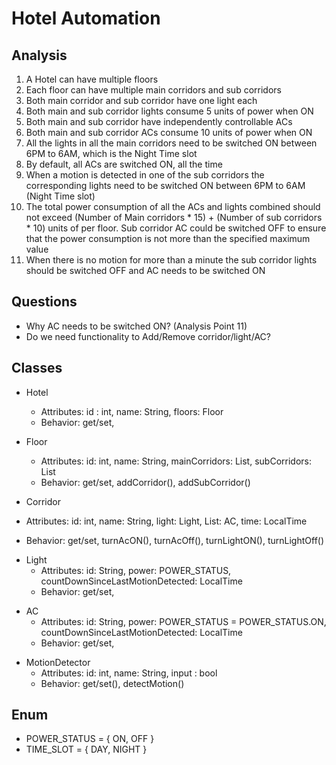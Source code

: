 # Hotel Automation

## Analysis
1. A Hotel can have multiple floors
2. Each floor can have multiple main corridors and sub corridors
3. Both main corridor and sub corridor have one light each
4. Both main and sub corridor lights consume 5 units of power when ON
5. Both main and sub corridor have independently controllable ACs
6. Both main and sub corridor ACs consume 10 units of power when ON
7. All the lights in all the main corridors need to be switched ON between 6PM to 6AM,
which is the Night Time slot
8. By default, all ACs are switched ON, all the time
9. When a motion is detected in one of the sub corridors the corresponding lights need to
be switched ON between 6PM to 6AM (Night Time slot)
10. The total power consumption of all the ACs and lights combined should not exceed
(Number of Main corridors * 15) + (Number of sub corridors * 10) units of per floor. Sub
corridor AC could be switched OFF to ensure that the power consumption is not more
than the specified maximum value
11. When there is no motion for more than a minute the sub corridor lights should be
switched OFF and AC needs to be switched ON

## Questions
- Why AC needs to be switched ON? (Analysis Point 11)
- Do we need functionality to Add/Remove corridor/light/AC?


## Classes
 * Hotel
   * Attributes: id : int, name: String, floors: Floor
   * Behavior: get/set,
 
* Floor
  * Attributes: id: int, name: String, mainCorridors: List<MainCorridor>, subCorridors: List<SubCorridor>
  * Behavior: get/set, addCorridor(), addSubCorridor()

* Corridor
 * Attributes: id: int, name: String, light: Light, List<ac>: AC, time: LocalTime
 * Behavior: get/set, turnAcON(), turnAcOff(), turnLightON(), turnLightOff()

[//]: # (* MainCorridor)

[//]: # (  * Attributes: id: int, name: String, light: Light, List<ac>: AC, time: LocalTime)

[//]: # (  * Behavior: get/set, turnAcON&#40;&#41;, turnAcOff&#40;&#41;, turnLightON&#40;&#41;, turnLightOff&#40;&#41;)

[//]: # (All the lights in all the main corridors need to be switched ON between 6PM to 6AM,)
[//]: # (which is the Night Time slot)

[//]: # (* SubCorridor extends Corridor)

[//]: # (When a motion is detected in one of the sub corridors the corresponding lights need to)

[//]: # (be switched ON between 6PM to 6AM &#40;Night Time slot&#41;)

* Light
  * Attributes: id: String, power: POWER_STATUS, countDownSinceLastMotionDetected: LocalTime
  * Behavior: get/set,
  
[//]: # ( Both main and sub corridor lights consume 5 units of power when ON)

* AC 
  * Attributes: id: String, power: POWER_STATUS = POWER_STATUS.ON, countDownSinceLastMotionDetected: LocalTime
  * Behavior: get/set, 

[//]: # (Both main and sub corridor ACs consume 10 units of power when ON)

* MotionDetector
  * Attributes: id: int, name: String, input : bool 
  * Behavior: get/set(), detectMotion()

## Enum
* POWER_STATUS = { ON, OFF }
* TIME_SLOT = { DAY, NIGHT }